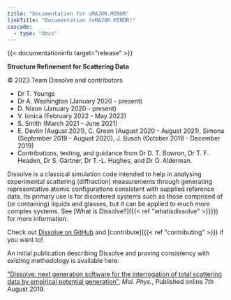 ```yaml
---
title: "Documentation for vMAJOR.MINOR"
linkTitle: "Documentation (vMAJOR.MINOR)"
cascade:
  - type: "docs"
---
```


{{< documentationinfo target="release" >}}

**Structure Refinement for Scattering Data**

&copy; 2023 Team Dissolve and contributors
- Dr T. Youngs
- Dr A. Washington (January 2020 - present)
- D. Nixon (January 2020 - present)
- V. Ionica (February 2022 - May 2022)
- S. Smith (March 2021 - June 2021)
- E. Devlin (August 2021), C. Green (August 2020 - August 2021), Simona (September 2019 - August 2020), J. Busch (October 2019 - December 2019)
- Contributions, testing, and guidance from Dr D. T. Bowron, Dr T. F. Headen, Dr S. G&auml;rtner, Dr T.-L. Hughes, and Dr O. Alderman.

Dissolve is a classical simulation code intended to help in analysing experimental scattering (diffraction) measurements through generating representative atomic configurations consistent with supplied reference data. Its primary use is for disordered systems such as those comprised of (or containing) liquids and glasses, but it can be applied to much more complex systems. See [What is Dissolve?]({{< ref "whatisdissolve" >}}}}) for more information.

Check out [Dissolve on GitHub](https://www.github.com/disorderedmaterials/dissolve) and [contribute]({{< ref "contributing" >}}) if you want to!

An initial publication describing Dissolve and proving consistency with existing methodology is available here:

["Dissolve: next generation software for the interrogation of total scattering data by empirical potential generation"](https://www.tandfonline.com/doi/abs/10.1080/00268976.2019.1651918), _Mol. Phys._, Published online 7th August 2019.
